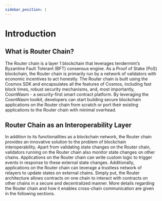 ```yaml
---
sidebar_position: 1
---
```

# Introduction

##  What is Router Chain?

The Router chain is a layer 1 blockchain that leverages tendermint’s Byzantine Fault Tolerant (BFT)
consensus engine. As a Proof of Stake (PoS) blockchain, the Router chain is primarily run by a network
of validators with economic incentives to act honestly. The Router chain is built using the Cosmos SDK
and encapsulates all the features of Cosmos, including fast block times, robust security mechanisms, and,
most importantly, CosmWasm - a security-first smart contract platform. By leveraging the CosmWasm
toolkit, developers can start building secure blockchain applications on the Router chain from scratch
or port their existing applications to the Router chain with minimal overhead.

## Router Chain as an Interoperability Layer
In addition to its functionalities as a blockchain network, the Router chain provides an innovative
solution to the problem of blockchain interoperability. Apart from validating state changes on the Router
chain, validators running on the Router chain also monitor state changes on other chains. Applications
on the Router chain can write custom logic to trigger events in response to these external state changes.
Additionally, applications on the Router chain can leverage a trustless network of relayers to update
states on external chains. Simply put, the Router architecture allows contracts on one chain to interact
with contracts on other chains in a secure and decentralized manner. More details regarding the Router
chain and how it enables cross-chain communication are given in the following sections.

